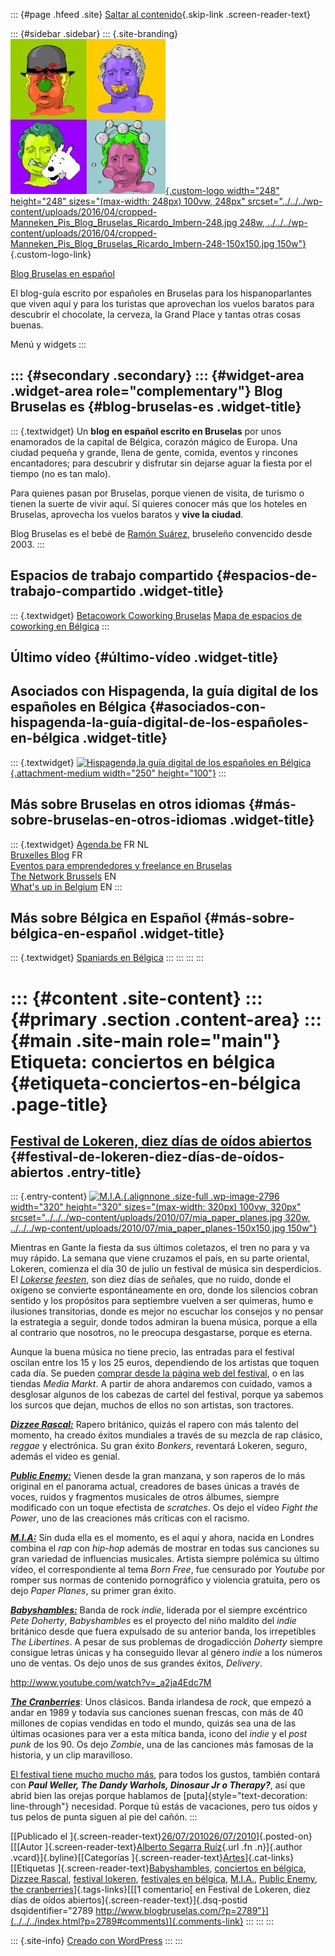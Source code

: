 ::: {#page .hfeed .site}
[Saltar al contenido](index.html#content){.skip-link
.screen-reader-text}

::: {#sidebar .sidebar}
::: {.site-branding}
[![](../../../wp-content/uploads/2016/04/cropped-Manneken_Pis_Blog_Bruselas_Ricardo_Imbern-248.jpg){.custom-logo
width="248" height="248" sizes="(max-width: 248px) 100vw, 248px"
srcset="../../../wp-content/uploads/2016/04/cropped-Manneken_Pis_Blog_Bruselas_Ricardo_Imbern-248.jpg 248w, ../../../wp-content/uploads/2016/04/cropped-Manneken_Pis_Blog_Bruselas_Ricardo_Imbern-248-150x150.jpg 150w"}](../../../index.html){.custom-logo-link}

[Blog Bruselas en español](../../../index.html)

El blog-guía escrito por españoles en Bruselas para los hispanoparlantes
que viven aquí y para los turistas que aprovechan los vuelos baratos
para descubrir el chocolate, la cerveza, la Grand Place y tantas otras
cosas buenas.

Menú y widgets
:::

::: {#secondary .secondary}
::: {#widget-area .widget-area role="complementary"}
Blog Bruselas es {#blog-bruselas-es .widget-title}
----------------

::: {.textwidget}
Un **blog en español escrito en Bruselas** por unos enamorados de la
capital de Bélgica, corazón mágico de Europa. Una ciudad pequeña y
grande, llena de gente, comida, eventos y rincones encantadores; para
descubrir y disfrutar sin dejarse aguar la fiesta por el tiempo (no es
tan malo).

Para quienes pasan por Bruselas, porque vienen de visita, de turismo o
tienen la suerte de vivir aquí. Sí quieres conocer más que los hoteles
en Bruselas, aprovecha los vuelos baratos y **vive la ciudad**.

Blog Bruselas es el bebé de [Ramón Suárez](http://www.ramonsuarez.com),
bruseleño convencido desde 2003.
:::

Espacios de trabajo compartido {#espacios-de-trabajo-compartido .widget-title}
------------------------------

::: {.textwidget}
[Betacowork Coworking Bruselas](http://www.betacowork.com) [Mapa de
espacios de coworking en Bélgica](http://coworkingbelgium.com)
:::

Último vídeo {#último-vídeo .widget-title}
------------

Asociados con Hispagenda, la guía digital de los españoles en Bélgica {#asociados-con-hispagenda-la-guía-digital-de-los-españoles-en-bélgica .widget-title}
---------------------------------------------------------------------

::: {.textwidget}
[![Hispagenda,la guía digital de los españoles en
Bélgica](../../../wp-content/uploads/2010/04/Hispagenda-250px.gif "Hispagenda, la guía digital de los españoles en Bélgica"){.attachment-medium
width="250" height="100"}](http://www.hispagenda.com)
:::

Más sobre Bruselas en otros idiomas {#más-sobre-bruselas-en-otros-idiomas .widget-title}
-----------------------------------

::: {.textwidget}
[Agenda.be](http://www.agenda.be) FR NL\
[Bruxelles Blog](http://www.bxlblog.be/) FR\
[Eventos para emprendedores y freelance en
Bruselas](http://www.betacowork.com/events/)\
[The Network
Brussels](http://groups.yahoo.com/group/TheNetworkBrussels/) EN\
[What\'s up in Belgium](http://www.whatsupin.be/) EN
:::

Más sobre Bélgica en Español {#más-sobre-bélgica-en-español .widget-title}
----------------------------

::: {.textwidget}
[Spaniards en Bélgica](http://www.spaniards.es/paises/belgica)
:::
:::
:::
:::

::: {#content .site-content}
::: {#primary .section .content-area}
::: {#main .site-main role="main"}
Etiqueta: conciertos en bélgica {#etiqueta-conciertos-en-bélgica .page-title}
===============================

[Festival de Lokeren, diez días de oídos abiertos](../../../index.html?p=2789) {#festival-de-lokeren-diez-días-de-oídos-abiertos .entry-title}
------------------------------------------------------------------------------

::: {.entry-content}
[![M.I.A.
](../../../wp-content/uploads/2010/07/mia_paper_planes.jpg){.alignnone
.size-full .wp-image-2796 width="320" height="320"
sizes="(max-width: 320px) 100vw, 320px"
srcset="../../../wp-content/uploads/2010/07/mia_paper_planes.jpg 320w, ../../../wp-content/uploads/2010/07/mia_paper_planes-150x150.jpg 150w"}](http://www.blogbruselas.com/2010/07/festival-lokeren.html/mia_paper_planes)

[](http://www.blogbruselas.com/2010/07/festival-lokeren.html/mia_paper_planes)Mientras
en Gante la fiesta da sus últimos coletazos, el tren no para y va muy
rápido. La semana que viene cruzamos el país, en su parte oriental,
Lokeren, comienza el día 30 de julio un festival de música sin
desperdicios. El *[Lokerse
feesten](http://www.lokersefeesten.be/en/home)*, son diez días de
señales, que no ruido, donde el oxígeno se convierte espontáneamente en
oro, donde los silencios cobran sentido y los propósitos para septiembre
vuelven a ser quimeras, humo e ilusiones transitorias, donde es mejor no
escuchar los consejos y no pensar la estrategia a seguir, donde todos
admiran la buena música, porque a ella al contrario que nosotros, no le
preocupa desgastarse, porque es eterna.

Aunque la buena música no tiene precio, las entradas para el festival
oscilan entre los 15 y los 25 euros, dependiendo de los artistas que
toquen cada día. Se pueden [comprar desde la página web del
festival](http://shop.zetes.be/BasketEditor.aspx), o en las tiendas
*Media Markt*. A partir de ahora andaremos con cuidado, vamos a
desglosar algunos de los cabezas de cartel del festival, porque ya
sabemos los surcos que dejan, muchos de ellos no son artistas, son
tractores.

***[Dizzee Rascal:](http://www.dizzeerascal.co.uk/)*** Rapero británico,
quizás el rapero con más talento del momento, ha creado éxitos mundiales
a través de su mezcla de rap clásico, *reggae* y electrónica. Su gran
éxito *Bonkers*, reventará Lokeren, seguro, además el video es genial.

***[Public Enemy:](http://www.publicenemy.com/)*** Vienen desde la gran
manzana, y son raperos de lo más original en el panorama actual,
creadores de bases únicas a través de voces, ruidos y fragmentos
musicales de otros álbumes, siempre modificado con un toque efectista de
*scratches*. Os dejo el vídeo *Fight the Power*, uno de las creaciones
más críticas con el racismo.

***[M.I.A:](http://www.miauk.com/mayaaspect/)*** Sin duda ella es el
momento, es el aquí y ahora, nacida en Londres combina el *rap* con
*hip-hop* además de mostrar en todas sus canciones su gran variedad de
influencias musicales. Artista siempre polémica su último vídeo, el
correspondiente al tema *Born Free*, fue censurado por *Youtube* por
romper sus normas de contenido pornográfico y violencia gratuita, pero
os dejo *Paper Planes*, su primer gran éxito.

***[Babyshambles:](http://www.babyshambles.net/)*** Banda de rock
*indie*, liderada por el siempre excéntrico *Pete Doherty*,
*Babyshambles* es el proyecto del niño maldito del *indie* británico
desde que fuera expulsado de su anterior banda, los irrepetibles *The
Libertines*. A pesar de sus problemas de drogadicción *Doherty* siempre
consigue letras únicas y ha conseguido llevar al género *indie* a los
números uno de ventas. Os dejo unos de sus grandes éxitos, *Delivery*.

<http://www.youtube.com/watch?v=_a2ja4Edc7M>

***[The Cranberries](http://www.cranberries.com/)***: Unos clásicos.
Banda irlandesa de *rock*, que empezó a andar en 1989 y todavía sus
canciones suenan frescas, con más de 40 millones de copias vendidas en
todo el mundo, quizás sea una de las últimas ocasiones para ver a esta
mítica banda, icono del *indie* y el *post punk* de los 90. Os dejo
*Zombie*, una de las canciones más famosas de la historia, y un clip
maravilloso.

[El festival tiene mucho mucho
más](http://www.lokersefeesten.be/en/program), para todos los gustos,
también contará con ***Paul Weller, The Dandy Warhols, Dinosaur Jr o
Therapy?***, así que abrid bien las orejas porque hablamos de
[puta]{style="text-decoration: line-through"} necesidad. Porque tú estás
de vacaciones, pero tus oídos y tus pelos de punta siguen al pie del
cañón.
:::

[[Publicado el
]{.screen-reader-text}[26/07/201026/07/2010](../../../index.html?p=2789)]{.posted-on}[[[Autor
]{.screen-reader-text}[Alberto Segarra
Ruíz](../../author/albertosegarraruiz/index.html){.url .fn .n}]{.author
.vcard}]{.byline}[[Categorías
]{.screen-reader-text}[Artes](../../category/artes/index.html)]{.cat-links}[[Etiquetas
]{.screen-reader-text}[Babyshambles](../babyshambles/index.html),
[conciertos en bélgica](index.html), [Dizzee
Rascal](../dizzee-rascal/index.html), [festival
lokeren](../festival-lokeren/index.html), [festivales en
bélgica](../festivales-en-belgica/index.html),
[M.I.A.](../m-i-a/index.html), [Public
Enemy](../public-enemy/index.html), [the
cranberries](../the-cranberries/index.html)]{.tags-links}[[[1
comentario[ en Festival de Lokeren, diez días de oídos
abiertos]{.screen-reader-text}]{.dsq-postid
dsqidentifier="2789 http://www.blogbruselas.com/?p=2789"}](../../../index.html?p=2789#comments)]{.comments-link}
:::
:::
:::

::: {.site-info}
[Creado con WordPress](https://es.wordpress.org/)
:::
:::
